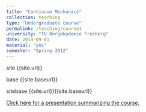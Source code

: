 ```yaml
---
title: "Continuum Mechanics"
collection: teaching
type: "Undergraduate course"
permalink: /teaching/course1
university: "TU Bergakademie Freiberg"
date: 2014-09-01
material: "yes"
semester: "Spring 2012"
---
```

 
<p> site {{site.url}} </p>

<p> base {{site.baseurl}} </p>

<p> sitebase {{site.url}}{{site.baseurl}} </p>


<a href="{{site.url}}{{site.baseurl}}/files/reviewlec.pdf" class="uline">Click here for a presentation summarizing the course. </a>
